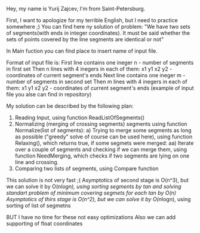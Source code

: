 Hey, my name is Yurij Zajcev, I'm from Saint-Petersburg. 

First, I want to apologize for my terrible English, but I need to practice somewhere ;)
You can find here ny solution of problem: "We have two sets of segments(with ends in integer coordinates). It must be said whether the sets of points covered by the line segments are identical or not"

In Main fuction you can find place to insert name of input file. 

Format of input file is:
First line contains one ineger n - number of segments in first set
Then n lines with 4 inegers in each of them: x1 y1 x2 y2 - coordinates of current segment's ends
Next line contains one ineger m - number of segments in second set
Then m lines with 4 inegers in each of them: x1 y1 x2 y2 - coordinates of current segment's ends
(example of input file you alse can find in repository)

My solution can be described by the following plan:
1) Reading Input, using function ReadListOfSegments()
2) Normalizing (merging of crossing segments) segments using function Normalize(list of segments):
  a)  Trying to merge some segments as long as possible ("greedy" solve of course can be used here), using function Relaxing(), which returns true, if some segmets were merged:
    aa) Iterate over a couple of segments and checking if we can merge them, using function NeedMerging, which checks if two segments are lying on one line and crossing.
3) Comparing two lists of segments, using Compare function

This solution is not very fast ;( 
Asymptotics of second stage is O(n^3), but we can solve it by O(n*logn), using sorting segments by tan and solving standart problem of minimum covering segmets for each tan by O(n)
Asymptotics of thirs stage is O(n^2), but we can solve it by O(n*logn), using sorting of list of segmetns

BUT I have no time for these not easy optimizations
Also we can add supporting of float coordinates
